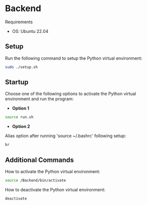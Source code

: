 # Backend

Requirements
- OS: Ubuntu 22.04

## Setup

Run the following command to setup the Python virtual environment:
```bash
sudo ./setup.sh 
```

## Startup

Choose one of the following options to activate the Python virtual environment and run the program:

- **Option 1**
```bash
source run.sh
```

- **Option 2**

Alias option after running 'source ~/.bashrc' following setup:
```bash
br
```

## Additional Commands
How to activate the Python virtual environment:
```bash
source /Backend/bin/activate
```
How to deactivate the Python virtual environment:
```bash
deactivate
```
